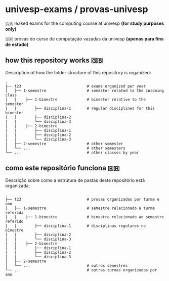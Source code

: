 # univesp-exams / provas-univesp
:uk: 
leaked exams for the computing course at univesp **(for study purposes only)**

:brazil: provas do curso de computação vazadas da univesp **(apenas para fins de estudo)**


## how this repository works :uk:

Description of how the folder structure of this repository is organized:

    .
    ├── t23                             # exams organized per year
    │   ├── 1-semestre                  # semester related to the incoming class
    |   |    ├── 1-bimestre             # bimester relative to the semester
    |   |        ├── disciplina-1       # regular disciplines for this bimester
    |   |        ├── disciplina-2
    |   |        └── disciplina-3
    |   |    ├── 2-bimestre
    |   |        ├── disciplina-1
    |   |        ├── disciplina-2
    |   |        └── disciplina-3
    │   ├── 2-semestre                  # other semester
    │   └── ...                         # other semesters
    └── ...                             # other classes by year


## como este repositório funciona :brazil:

Descrição sobre como a estrutura de pastas deste repositório está organizada:

    .
    ├── t23                             # provas organizadas por turma e ano
    │   ├── 1-semestre                  # semestre relacionado a turma referida
    |   |    ├── 1-bimestre             # bimestre relacionado ao semestre referido
    |   |        ├── disciplina-1       # disciplinas regulares no bimestre
    |   |        ├── disciplina-2
    |   |        └── disciplina-3
    |   |    ├── 2-bimestre
    |   |        ├── disciplina-1
    |   |        ├── disciplina-2
    |   |        └── disciplina-3
    │   ├── 2-semestre                  
    │   └── ...                         # outros semestres
    └── ...                             # outras turmas organizadas por ano

